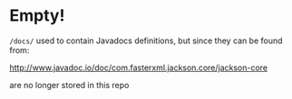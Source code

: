 # Empty!

`/docs/` used to contain Javadocs definitions, but since they can be found from:

   http://www.javadoc.io/doc/com.fasterxml.jackson.core/jackson-core

are no longer stored in	this repo
